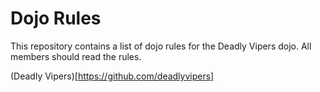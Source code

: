 Dojo Rules
==========

This repository contains a list of dojo rules for the Deadly Vipers dojo. All members should read the rules.

(Deadly Vipers)[https://github.com/deadlyvipers]
